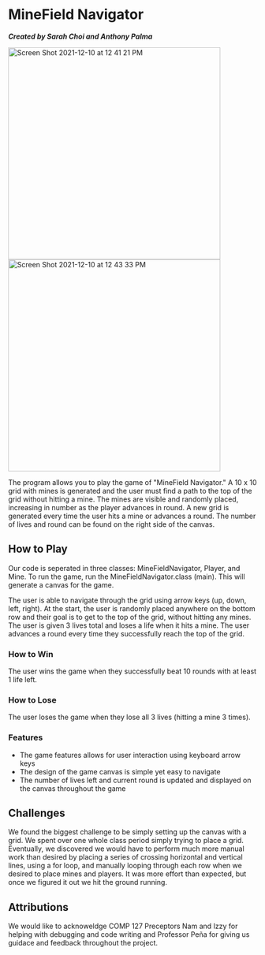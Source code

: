 MineField Navigator
==========================
***Created by Sarah Choi and Anthony Palma***

<img width="430" alt="Screen Shot 2021-12-10 at 12 41 21 PM" src="https://user-images.githubusercontent.com/89939471/145632453-9243f35b-323d-4fa4-86d3-9c4235562a39.png"><img width="430" alt="Screen Shot 2021-12-10 at 12 43 33 PM" src="https://user-images.githubusercontent.com/89939471/145632498-dec37ffa-14cd-43af-9856-17330f6ecb9f.png">

The program allows you to play the game of "MineField Navigator." A 10 x 10 grid with mines is generated and the user must find a path to the top of the grid without hitting a mine. The mines are visible and randomly placed, increasing in number as the player advances in round. A new grid is generated every time the user hits a mine or advances a round. The number of lives and round can be found on the right side of the canvas. 

## How to Play
Our code is seperated in three classes: MineFieldNavigator, Player, and Mine. To run the game, run the MineFieldNavigator.class (main). This will generate a canvas for the game.

The user is able to navigate through the grid using arrow keys (up, down, left, right). At the start, the user is randomly placed anywhere on the bottom row and their goal is to get to the top of the grid, without hitting any mines. The user is given 3 lives total and loses a life when it hits a mine. The user advances a round every time they successfully reach the top of the grid. 

### How to Win
The user wins the game when they successfully beat 10 rounds with at least 1 life left. 

### How to Lose
The user loses the game when they lose all 3 lives (hitting a mine 3 times). 

### Features
- The game features allows for user interaction using keyboard arrow keys 
- The design of the game canvas is simple yet easy to navigate 
- The number of lives left and current round is updated and displayed on the canvas throughout the game

## Challenges
We found the biggest challenge to be simply setting up the canvas with a grid. We spent over one whole class period simply trying to place a grid. Eventually, we discovered we would have to perform much more manual work than desired by placing a series of crossing horizontal and vertical lines, using a for loop, and manually looping through each row when we desired to place mines and players.  It was more effort than expected, but once we figured it out we hit the ground running. 

## Attributions
We would like to acknoweldge COMP 127 Preceptors Nam and Izzy for helping with debugging and code writing and Professor Peña for giving us guidace and feedback throughout the project.
